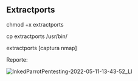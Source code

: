 ## Extractports

chmod +x extractports

cp extractports /usr/bin/

extractports [captura nmap]

Reporte:

![InkedParrotPentesting-2022-05-11-13-43-52_LI](https://user-images.githubusercontent.com/92258683/167842139-e91f0ebb-0ca4-4e80-8917-eeb95234fa7f.jpg)


